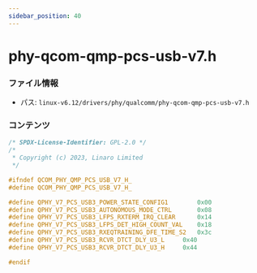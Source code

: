```yaml
---
sidebar_position: 40
---
```

# phy-qcom-qmp-pcs-usb-v7.h

### ファイル情報

- パス: `linux-v6.12/drivers/phy/qualcomm/phy-qcom-qmp-pcs-usb-v7.h`

### コンテンツ

```h
/* SPDX-License-Identifier: GPL-2.0 */
/*
 * Copyright (c) 2023, Linaro Limited
 */

#ifndef QCOM_PHY_QMP_PCS_USB_V7_H_
#define QCOM_PHY_QMP_PCS_USB_V7_H_

#define QPHY_V7_PCS_USB3_POWER_STATE_CONFIG1		0x00
#define QPHY_V7_PCS_USB3_AUTONOMOUS_MODE_CTRL		0x08
#define QPHY_V7_PCS_USB3_LFPS_RXTERM_IRQ_CLEAR		0x14
#define QPHY_V7_PCS_USB3_LFPS_DET_HIGH_COUNT_VAL	0x18
#define QPHY_V7_PCS_USB3_RXEQTRAINING_DFE_TIME_S2	0x3c
#define QPHY_V7_PCS_USB3_RCVR_DTCT_DLY_U3_L		0x40
#define QPHY_V7_PCS_USB3_RCVR_DTCT_DLY_U3_H		0x44

#endif

```
